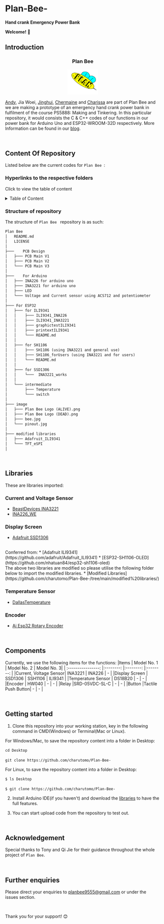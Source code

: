 # Plan-Bee-
**Hand crank Emergency Power Bank**


**Welcome!** :wave:


## Introduction
<h3 align="center">Plan Bee</h3>
<div align="center">
  <a href="https://github.com/charutomo/Plan-Bee-">
    <img src="image/bee.jpg" alt="bee" width="100" height="80">
  </a>
</div>

[Andy](https://github.com/Andypek921), Jia Woei, [Jinghui](https://github.com/jhlow5), 
[Chermaine](https://github.com/chermainegoh) and [Charissa](https://github.com/charutomo) 
are part of Plan Bee and we are making a prototype of an emergency hand crank power bank 
in fulfilment of the course PS5888: Making and Tinkering. In this particular repository, 
it would consists the C & C++ codes of our functions in our power bank
for Arduino Uno and ESP32-WROOM-32D respectively. More Information can be found in our [blog](https://blogs.ntu.edu.sg/ps5888-2022-g11/).

<br>

## Content Of Repository 
Listed below are the current codes for `Plan Bee `: 

### Hyperlinks to the respective folders
Click to view the table of content
<br>
<details>
	<summary>Table of Content</summary>

* [README.MD](https://github.com/charutomo/Plan-Bee-/blob/main/README.md)

* [License](https://github.com/charutomo/Plan-Bee-/blob/main/LICENSE)

* [Arduino Uno](https://github.com/charutomo/Plan-Bee-/blob/main/for%20Arduino)
	* [LED](https://github.com/charutomo/Plan-Bee-/blob/main/for%20Arduino/LED/LED.ino)

	* [Current, Voltage and Power Monitor](https://github.com/charutomo/Plan-Bee-/blob/main/for%20Arduino/INA3221_for_arduino_testing/INA3221_for_arduino_testing.ino)

* [ESP32-WROOM-32D](https://github.com/charutomo/Plan-Bee-/blob/main/for%20ESP32)
	* [for ILI9341](https://github.com/charutomo/Plan-Bee-/blob/main/for%20ESP32/for%20ILI9341)

	* [for SSH1106](https://github.com/charutomo/Plan-Bee-/blob/main/for%20ESP32/for%20SH1106/SH1106)
	
	* [for SSD1306](https://github.com/charutomo/Plan-Bee-/blob/main/for%20ESP32/for%20SSD1306/INA3221_works)

* [Modified Libraries](https://github.com/charutomo/Plan-Bee-/tree/main/modified%20libraries)
	* [Adafruit_ILI9341](https://github.com/charutomo/Plan-Bee-/tree/main/modified%20libraries/Adafruit_ILI9341)

	* [TFT_eSPI](https://github.com/charutomo/Plan-Bee-/tree/main/modified%20libraries/TFT_eSPI)


* [image](https://github.com/charutomo/Plan-Bee-/blob/main/image)


</details>

### Structure of repository

The structure of `Plan Bee ` repository is as such:

```
Plan Bee 
│	README.md
│	LICENSE
│
├───	PCB Design
│	├─── PCB Main V1
│	├─── PCB Main V2
│	└─── PCB Main V3
│
├───	For Arduino
│	├─── INA226 for arduino uno
│	├─── INA3221 for arduino uno
│	├─── LED
│	└─── Voltage and Current sensor using ACS712 and potentiometer
│
├─── For ESP32
│	├─── for ILI9341
│	│    ├─── ILI9341_INA226
│	│    ├─── ILI9341_INA3221
│	│    ├─── graphictestILI9341
│	│    ├─── printextILI9341
│	│    └─── README.md
│	│
│	├─── for SH1106
│	│    ├─── SH1106 (using INA3221 and general use)
│	│    ├─── SH1106_forUsers (using INA3221 and for users)
│	│    └─── README.md
│	│
│	├─── for SSD1306
│	│    └───  INA3221_works
│	│
│	└─── intermediate
│	     ├─── Temperature
│	     └─── switch
│
├─── image
│	├─── Plan Bee Logo (ALIVE).png
│	├─── Plan Bee Logo (DEAD).png
│	├─── bee.jpg
│	└─── pinout.jpg
│
├─── modified libraries
│	├─── Adafruit_ILI9341
│	└─── TFT_eSPI
│

```


<br>

## Libraries
These are libraries imported:

### Current and Voltage Sensor
* [BeastDevices INA3221](https://github.com/beast-devices/Arduino-INA3221)
* [INA226_WE](https://github.com/wollewald/INA226_WE)

### Display Screen
* [Adafruit SSD1306](https://github.com/adafruit/Adafruit_SSD1306)
<br>
Conferred from:
* [Adafruit ILI9341](https://github.com/adafruit/Adafruit_ILI9341)
* [ESP32-SH1106-OLED](https://github.com/nhatuan84/esp32-sh1106-oled)
<br>
The above two libraries are modified so please utilise the following folder below to import the modified libraries.
* [Modified Libraries](https://github.com/charutomo/Plan-Bee-/tree/main/modified%20libraries/)

### Temperature Sensor
* [DallasTemperature](https://github.com/vlast3k/Arduino-libraries/tree/master/DallasTemperature)

### Encoder
* [Ai Esp32 Rotary Encoder](https://github.com/igorantolic/ai-esp32-rotary-encoder)

<br>

## Components
Currently, we use the following items for the functions: 
|Items			| Model No. 1	| Model No. 2 | Model No. 3|
| :----------------:	|:--------:	 	|:--------:   |:--------:  |
|Current, Voltage Sensor| INA3221	 	| INA226	  | -		   |
|Display Screen		| SSD1306	 	| SSH1106	  | ILI9341	   |
|Temperature Sensor	| DS18B20	 	|	-	  |	-	   |
|Encoder			| HW040	 	|	-	  |	-	   |
|Relay			|SRD-05VDC-SL-C	| 	-	  |	-	   |
|Button			|Tactile Push Button|	-	  |	-	   |

<br>

## Getting started

1. Clone this repository into your working station, key in the following command in CMD(Windows) or Terminal(Mac or Linux). 

For Windows/Mac, to save the repository content into a folder in Desktop: 

```
cd Desktop

git clone https://github.com/charutomo/Plan-Bee-

```

For Linux, to save the repository content into a folder in Desktop: 

```
$ ls Desktop

$ git clone https://github.com/charutomo/Plan-Bee-

```

2. Install Arduino IDE(if you haven't) and download the [libraries](#libraries) to have the full features.


3. You can start upload code from the repository to test out.

<br>


## Acknowledgement
Special thanks to Tony and Qi Jie for their guidance throughout the whole project of `Plan Bee`.

<br>

## Further enquiries
Please direct your enquiries to planbee9555@gmail.com or under the issues section.

<br>

Thank you for your support! :blush: